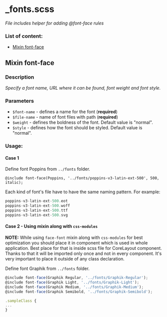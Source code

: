 # _fonts.scss
_File includes helper for adding @font-face rules_

### List of content:

- [Mixin font-face](#mixin-font-face)

## Mixin font-face

### Description
_Specify a font name, URL where it can be found, font weight and font style._

### Parameters
- `$font-name` - defines a name for the font (**required**)
- `$file-name` - name of font files with path (**required**)
- `$weight` - defines the boldness of the font. Default value is "normal".
- `$style` - defines how the font should be styled. Default value is "normal".

### Usage:

#### Case 1

Define font Poppins from `../fonts` folder.

```
@include font-face(Poppins, '../fonts/poppins-v3-latin-ext-500', 500, italic);
```
Each kind of font's file have to have the same naming pattern. For example:
```javascript
poppins-v3-latin-ext-500.eot
poppins-v3-latin-ext-500.woff
poppins-v3-latin-ext-500.ttf
poppins-v3-latin-ext-500.svg
```

#### Case 2 - **Using mixin along with `css-modules`**

**NOTE:**
While using `face-font` mixin along with `css-modules` for best optimization you should place it in component which is used in whole application.
Best place for that is inside scss file for CoreLayout component. Thanks to that it will be imported only once and not in every component.
It's very important to place it outside of any class declaration.

Define font Graphik from `../fonts` folder.
```javascript
@include font-face(Graphik Regular, '../fonts/Graphik-Regular');
@include font-face(Graphik Light, '../fonts/Graphik-Light');
@include font-face(Graphik Medium, '../fonts/Graphik-Medium');
@include font-face(Graphik Semibold, '../fonts/Graphik-Semibold');

.sampleClass {
...
}
```